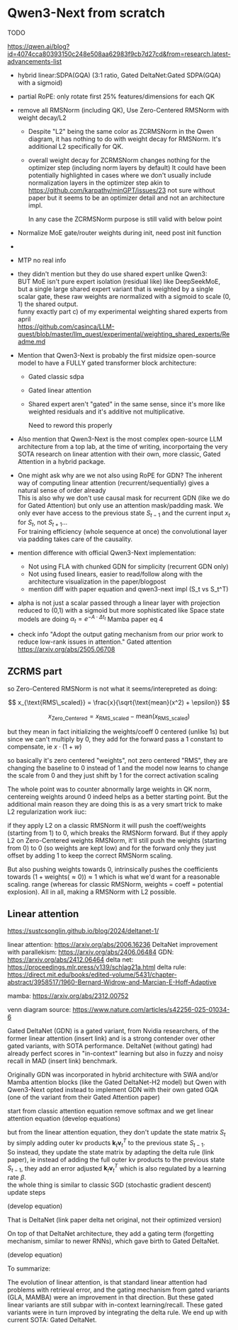 # Qwen3-Next from scratch

TODO

https://qwen.ai/blog?id=4074cca80393150c248e508aa62983f9cb7d27cd&from=research.latest-advancements-list

- hybrid linear:SDPA(GQA) (3:1 ratio, Gated DeltaNet:Gated SDPA(GQA) with a sigmoid)
- partial RoPE: only rotate first 25% features/dimensions for each QK
- remove all RMSNorm (including QK), Use Zero-Centered RMSNorm with weight decay/L2  
  
  - Despite "L2" being the same color as ZCRMSNorm in the Qwen diagram, it has nothing to do with weight decay for
    RMSNorm. It's additional L2 specifically for QK.
  - overall weight decay for ZCRMSNorm changes nothing for the optimizer step (including norm layers by default) It could
    have been potentially highlighted in cases where we don't usually include normalization layers in the optimizer step
    akin to https://github.com/karpathy/minGPT/issues/23 not sure without paper but it seems to be an optimizer
    detail and not an architecture impl.

    In any case the ZCRMSNorm purpose is still valid with below point

- Normalize MoE gate/router weights during init, need post init function
- 
- MTP no real info
- they didn't mention but they do use shared expert unlike Qwen3:  
  BUT MoE isn't pure expert isolation (residual like) like DeepSeekMoE, but a single large shared expert variant that is
  weighted by a single scalar gate, these raw weights are normalized with a sigmoid to scale (0, 1) the shared output.  
  funny exactly part c) of my experimental weighting shared experts from april  
  https://github.com/casinca/LLM-quest/blob/master/llm_quest/experimental/weighting_shared_experts/Readme.md

- Mention that Qwen3-Next is probably the first midsize open-source model to have a FULLY gated transformer block architecture:
  - Gated classic sdpa
  - Gated linear attention
  - Shared expert aren't "gated" in the same sense, since it's more like weighted residuals and it's additive not
    multiplicative.
    
    Need to reword this properly

- Also mention that Qwen3-Next is the most complex open-source LLM architecture from a top lab, at the time of
  writing, incorportaing the very SOTA research on linear attention with their own, more classic, Gated Attention in a
  hybrid package.

- One might ask why are we not also using RoPE for GDN? The inherent way of computing linear attention
  (recurrent/sequentially) gives a natural sense of order already  
  This is also why we don't use causal mask for recurrent GDN (like we do for Gated Attention) but only use an attention
  mask/padding mask. We only ever have access to the previous state $S_{t-1}$ and the current input $x_t$ for $S_t$, not
  $S_{t+1}...$  
  For training efficiency (whole sequence at once) the convolutional layer via padding takes care of
  the causality.

- mention difference with official Qwen3-Next implementation:
  - Not using FLA with chunked GDN for simplicity (recurrent GDN only)
  - Not using fused linears, easier to read/follow along with the architecture visualization in the paper/blogpost
  - mention diff with paper equation and qwen3-next impl (S_t vs S_t^T)


- alpha is not just a scalar passed through a linear layer with projection reduced to (0,1) with a sigmoid but more
  sophisticated like Space state models are doing $\alpha_t = e^{-A \cdot \Delta t_t}$ Mamba paper eq 4


- check info "Adopt the output gating mechanism from our prior work to reduce low-rank issues in attention."
Gated attention https://arxiv.org/abs/2505.06708

## ZCRMS part
so Zero-Centered RMSNorm is not what it seems/interepreted as doing:

$$ x_{\text{RMS\_scaled}} = \frac{x}{\sqrt{\text{mean}(x^2) + \epsilon}} $$


$$ x_{\text{Zero\_Centered}} = x_{\text{RMS\_scaled}} - \text{mean}(x_{\text{RMS\_scaled}}) $$


but they mean in fact initializing the weights/coeff 0 centered (unlike 1s) but since we can't multiply by 0, they add
for the forward pass a 1 constant to compensate, ie $x \cdot (1+w)$

so basically it's zero centered "weights", not zero centered "RMS", they are changing the baseline to 0 instead of 1
and the model now learns to change the scale from 0 and they just shift by 1 for the correct activation scaling

The whole point was to counter abnormally large weights in QK norm, centereing weights around 0 indeed helps as a
better starting point.
But the additional main reason they are doing this is as a very smart trick to make L2 regularization work iiuc:

if they apply L2 on a classic RMSNorm it will push the coeff/weights (starting from 1) to 0, which breaks the RMSNorm forward.
But if they apply L2 on Zero-Centered weights RMSNorm, it'll still push the weights (starting from 0) to 0 (so weights are
kept low) and for the forward only they just offset by adding 1 to keep the correct RMSNorm scaling. 

But also pushing weights towards 0, intrinsically pushes the coefficients towards
$(1 + \text{weights} (\approx 0)) \approx 1$
which is what we'd want for a reasonable scaling.
range (whereas for classic RMSNorm, weights = coeff = potential explosion). All in all, making a RMSNorm with L2
possible.


## Linear attention

https://sustcsonglin.github.io/blog/2024/deltanet-1/

linear attention: https://arxiv.org/abs/2006.16236
DeltaNet improvement with parallekism: https://arxiv.org/abs/2406.06484
GDN: https://arxiv.org/abs/2412.06464
delta net: https://proceedings.mlr.press/v139/schlag21a.html
delta rule:
https://direct.mit.edu/books/edited-volume/5431/chapter-abstract/3958517/1960-Bernard-Widrow-and-Marcian-E-Hoff-Adaptive

mamba: https://arxiv.org/abs/2312.00752

venn diagram source: https://www.nature.com/articles/s42256-025-01034-6

Gated DeltaNet (GDN) is a gated variant, from Nvidia researchers, of the former linear attention (insert link) and is a
strong contender over other gated variants, with SOTA performance. DeltaNet (without gating) had already perfect scores
in "in-context" learning but also in fuzzy and noisy recall in MAD (insert link) benchmark.

Originally GDN was incorporated in hybrid architecture with SWA and/or Mamba attention blocks (like the Gated
DeltaNet-H2 model) but Qwen with Qwen3-Next opted instead to implement GDN with their own gated GQA (one of the variant
from their Gated Attention paper)

start from classic attention equation
remove softmax and we get linear attention equation
(develop equations)

but from the linear attention equation, they don't update the state matrix $S_t$ by simply adding outer kv products
$\mathbf{k}_t \mathbf{v}_t^T$ to the previous state $S_{t-1}$.  
So instead, they update the state matrix by adapting the delta rule (link paper), ie instead of adding the full outer
kv products to the previous state $S_{t-1}$, they add an error adjusted $\mathbf{k}_t \mathbf{v}_t^T$ which is also
regulated by a learning rate $\beta$.  
the whole thing is similar to classic SGD (stochastic gradient descent) update steps

(develop equation)

That is DeltaNet (link paper delta net original, not their optimized version)

On top of that DeltaNet architecture, they add a gating term (forgetting mechanism, similar to newer RNNs), which
gave birth to Gated DeltaNet.

(develop equation)

To summarize:

The evolution of linear attention, is that standard linear attention had problems with retrieval error, and the gating
mechanism from gated variants (GLA, MAMBA) were an improvement in that direction. But these gated linear variants are
still subpar with in-context learning/recall. These gated variants were in turn improved by integrating the delta rule.
We end up with current SOTA: Gated DeltaNet.






